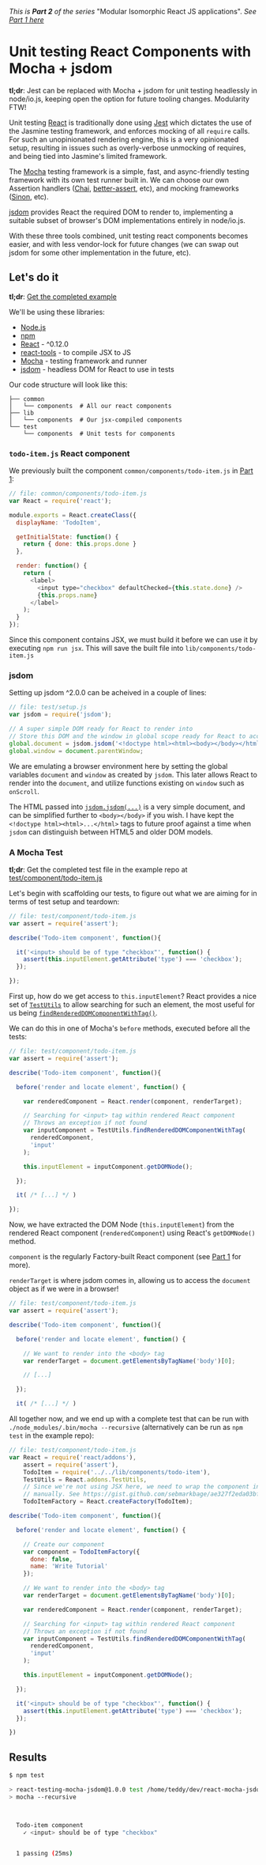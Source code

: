 *This is __Part 2__ of the series* "Modular Isomorphic React JS applications".
*See [Part 1 here](https://github.com/jesstelford/react-isomorphic-boilerplate)*

# Unit testing React Components with Mocha + jsdom

**tl;dr**: Jest can be replaced with Mocha + jsdom for unit testing headlessly
in node/io.js, keeping open the option for future tooling changes. Modularity
FTW!

Unit testing [React](https://facebook.github.io/react) is traditionally done
using [Jest](https://facebook.github.io/jest) which dictates the use of the
Jasmine testing framework, and enforces mocking of all `require` calls. For such
an unopinionated rendering engine, this is a very opinionated setup, resulting
in issues such as overly-verbose unmocking of requires, and being tied into
Jasmine's limited framework.

The [Mocha](http://mochajs.org/) testing framework is a simple, fast, and
async-friendly testing framework with its own test runner built in. We can
choose our own Assertion handlers ([Chai](http://chaijs.com/),
[better-assert](https://github.com/tj/better-assert), etc), and mocking
frameworks ([Sinon](http://sinonjs.org/), etc).

[jsdom](https://github.com/tmpvar/jsdom) provides React the required DOM to
render to, implementing a suitable subset of browser's DOM implementations
entirely in node/io.js.

With these three tools combined, unit testing react components becomes easier,
and with less vendor-lock for future changes (we can swap out jsdom for some
other implementation in the future, etc).

## Let's do it

**tl;dr**: [Get the completed
example](https://github.com/jesstelford/react-testing-mocha-jsdom)

We'll be using these libraries:

 * [Node.js](http://nodejs.org)
 * [npm](https://www.npmjs.org)
 * [React](https://www.npmjs.com/package/react) - ^0.12.0
 * [react-tools](https://www.npmjs.com/package/react-tools) - to compile JSX to JS
 * [Mocha](http://mochajs.org/) - testing framework and runner
 * [jsdom](https://github.com/tmpvar/jsdom) - headless DOM for React to use in tests

Our code structure will look like this:

```
├── common
│   └── components  # All our react components
├── lib
│   └── components  # Our jsx-compiled components
└── test
    └── components  # Unit tests for components
```

### `todo-item.js` React component

We previously built the component `common/components/todo-item.js` in [Part 1](https://github.com/jesstelford/react-isomorphic-boilerplate#server-side-rendering):

```javascript
// file: common/components/todo-item.js
var React = require('react');

module.exports = React.createClass({
  displayName: 'TodoItem',

  getInitialState: function() {
    return { done: this.props.done }
  },

  render: function() {
    return (
      <label>
        <input type="checkbox" defaultChecked={this.state.done} />
        {this.props.name}
      </label>
    );
  }
});
```

Since this component contains JSX, we must build it before we can use it by
executing `npm run jsx`. This will save the built file into
`lib/components/todo-item.js`

### jsdom

Setting up jsdom ^2.0.0 can be acheived in a couple of lines:

```javascript
// file: test/setup.js
var jsdom = require('jsdom');

// A super simple DOM ready for React to render into
// Store this DOM and the window in global scope ready for React to access
global.document = jsdom.jsdom('<!doctype html><html><body></body></html>');
global.window = document.parentWindow;
```

We are emulating a browser environment here by setting the global variables
`document` and `window` as created by `jsdom`. This later allows React to render
into the `document`, and utilize functions existing on `window` such as
`onScroll`.

The HTML passed into
[`jsdom.jsdom(...)`](https://github.com/tmpvar/jsdom#for-the-hardcore-jsdomjsdom)
is a very simple document, and can be simplified further to `<body></body>` if
you wish. I have kept the `<!doctype html><html>...</html>` tags to future proof
against a time when `jsdom` can distinguish between HTML5 and older DOM models.

### A Mocha Test

**tl;dr**: Get the completed test file in the example repo at
[test/component/todo-item.js](https://github.com/jesstelford/react-testing-mocha-jsdom/blob/master/test/component/todo-item.js)

Let's begin with scaffolding our tests, to figure out what we are aiming for in
terms of test setup and teardown:

```javascript
// file: test/component/todo-item.js
var assert = require('assert');

describe('Todo-item component', function(){

  it('<input> should be of type "checkbox"', function() {
    assert(this.inputElement.getAttribute('type') === 'checkbox');
  });

});
```

First up, how do we get access to `this.inputElement`? React provides a nice set
of [`TestUtils`](https://facebook.github.io/react/docs/test-utils.html) to allow
searching for such an element, the most useful for us being
[`findRenderedDOMComponentWithTag()`](https://facebook.github.io/react/docs/test-utils.html#findrendereddomcomponentwithtag).

We can do this in one of Mocha's `before` methods, executed before all the
tests:

```javascript
// file: test/component/todo-item.js
var assert = require('assert');

describe('Todo-item component', function(){

  before('render and locate element', function() {

    var renderedComponent = React.render(component, renderTarget);

    // Searching for <input> tag within rendered React component
    // Throws an exception if not found
    var inputComponent = TestUtils.findRenderedDOMComponentWithTag(
      renderedComponent,
      'input'
    );

    this.inputElement = inputComponent.getDOMNode();

  });

  it( /* [...] */ )

});
```

Now, we have extracted the DOM Node (`this.inputElement`) from the rendered
React component (`renderedComponent`) using React's `getDOMNode()` method.

`component` is the regularly Factory-built React component (see [Part
1](https://github.com/jesstelford/react-isomorphic-boilerplate#browser-side-rendering)
for more).

`renderTarget` is where jsdom comes in, allowing us to access the `document`
object as if we were in a browser!

```javascript
// file: test/component/todo-item.js
var assert = require('assert');

describe('Todo-item component', function(){

  before('render and locate element', function() {

    // We want to render into the <body> tag
    var renderTarget = document.getElementsByTagName('body')[0];

    // [...]

  });

  it( /* [...] */ )
```

All together now, and we end up with a complete test that can be run with
`./node_modules/.bin/mocha --recursive` (alternatively can be run as `npm test`
in the example repo):

```javascript
// file: test/component/todo-item.js
var React = require('react/addons'),
    assert = require('assert'),
    TodoItem = require('../../lib/components/todo-item'),
    TestUtils = React.addons.TestUtils,
    // Since we're not using JSX here, we need to wrap the component in a factory
    // manually. See https://gist.github.com/sebmarkbage/ae327f2eda03bf165261
    TodoItemFactory = React.createFactory(TodoItem);

describe('Todo-item component', function(){

  before('render and locate element', function() {

    // Create our component
    var component = TodoItemFactory({
      done: false,
      name: 'Write Tutorial'
    });

    // We want to render into the <body> tag
    var renderTarget = document.getElementsByTagName('body')[0];

    var renderedComponent = React.render(component, renderTarget);

    // Searching for <input> tag within rendered React component
    // Throws an exception if not found
    var inputComponent = TestUtils.findRenderedDOMComponentWithTag(
      renderedComponent,
      'input'
    );

    this.inputElement = inputComponent.getDOMNode();

  });

  it('<input> should be of type "checkbox"', function() {
    assert(this.inputElement.getAttribute('type') === 'checkbox');
  });

})
```

## Results

```bash
$ npm test

> react-testing-mocha-jsdom@1.0.0 test /home/teddy/dev/react-mocha-jsdom
> mocha --recursive



  Todo-item component
    ✓ <input> should be of type "checkbox" 


  1 passing (25ms)
```

